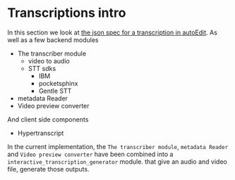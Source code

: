 # Transcriptions intro

In this section we look at [the json spec for a transcription in autoEdit](transcriptions.md). As well as a few backend modules

* The transcriber module
  * video to audio 
  * STT sdks
    * IBM 
    * pocketsphinx
    * Gentle STT
* metadata Reader
* Video preview converter

And client side components

* Hypertranscript 

In the current implementation, the `The transcriber module`, `metadata Reader` and `Video preview converter` have been combined into a `interactive_transcription_generator` module. that give an audio and video file, generate those outputs.

